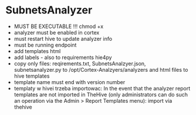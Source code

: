 # SubnetsAnalyzer
- MUST BE EXECUTABLE !!! chmod +x
- analyzer must be enabled in cortex
- must restart hive to update analyzer info
- must be running endpoint
- add templates html
- add labels - also to requirements hie4py
- copy only files: reqirements.txt, SubnetsAnalzyer.json, subnetsanalyzer.py to /opt/Cortex-Analzyers/analyzers and html files to hive templates
- template name must end with version number
- templaty w hivei trzeba importowac:
In the event that the analyzer report templates are not imported in TheHive (only administrators can do such an operation via the Admin > Report Templates menu):
import via thehive 